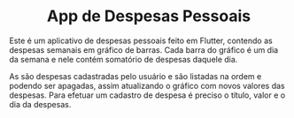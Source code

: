 <h1 align="center">App de Despesas Pessoais</h1>

Este é um aplicativo de despesas pessoais feito em Flutter, contendo as despesas semanais em gráfico de barras. Cada barra do gráfico é um dia da semana e nele contém somatório de despesas daquele dia.

As são despesas cadastradas pelo usuário e são listadas na ordem e podendo ser apagadas, assim atualizando o gráfico com novos valores das despesas. Para efetuar um cadastro de despesa é preciso o título, valor e o dia da despesas.

